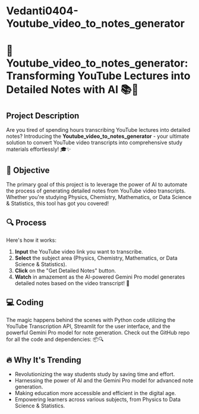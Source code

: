 # Vedanti0404-Youtube_video_to_notes_generator

# 🚀 Youtube_video_to_notes_generator: Transforming YouTube Lectures into Detailed Notes with AI 📚🤖

## Project Description

Are you tired of spending hours transcribing YouTube lectures into detailed notes? Introducing the **Youtube_video_to_notes_generator** - your ultimate solution to convert YouTube video transcripts into comprehensive study materials effortlessly! 🎓✨

## 🎯 Objective

The primary goal of this project is to leverage the power of AI to automate the process of generating detailed notes from YouTube video transcripts. Whether you're studying Physics, Chemistry, Mathematics, or Data Science & Statistics, this tool has got you covered!

## 🔍 Process

Here's how it works:
1. **Input** the YouTube video link you want to transcribe.
2. **Select** the subject area (Physics, Chemistry, Mathematics, or Data Science & Statistics).
3. **Click** on the "Get Detailed Notes" button.
4. **Watch** in amazement as the AI-powered Gemini Pro model generates detailed notes based on the video transcript! 🤯

## 💻 Coding

The magic happens behind the scenes with Python code utilizing the YouTube Transcription API, Streamlit for the user interface, and the powerful Gemini Pro model for note generation. Check out the GitHub repo for all the code and dependencies: 📦🔍

## 🔥 Why It's Trending

- Revolutionizing the way students study by saving time and effort.
- Harnessing the power of AI and the Gemini Pro model for advanced note generation.
- Making education more accessible and efficient in the digital age.
- Empowering learners across various subjects, from Physics to Data Science & Statistics.

